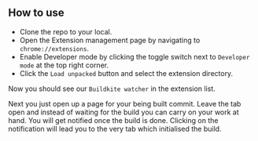 ## How to use

* Clone the repo to your local.
* Open the Extension management page by navigating to `chrome://extensions`.
* Enable Developer mode by clicking the toggle switch next to `Developer mode` at the top right corner.
* Click the `Load unpacked` button and select the extension directory.

Now you should see our `Buildkite watcher` in the extension list.

Next you just open up a page for your being built commit. Leave the tab open and instead of waiting for the build you can carry on your work at hand. You will get notified once the build is done. Clicking on the notification will lead you to the very tab which initialised the build.